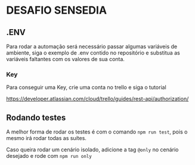 # DESAFIO SENSEDIA

## .ENV

Para rodar a automação será necessário passar algumas variáveis de ambiente, siga o exemplo de .env contido no repositório e substitua as variáveis faltantes com os valores de sua conta.

### Key

Para conseguir uma Key, crie uma conta no trello e siga o tutorial

https://developer.atlassian.com/cloud/trello/guides/rest-api/authorization/

## Rodando testes

A melhor forma de rodar os testes é com o comando `npm run test`, pois o mesmo irá rodar todas as suítes.

Caso queira rodar um cenário isolado, adicione a tag `@only` no cenário desejado e rode com `npm run only`


